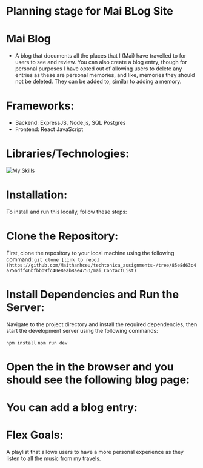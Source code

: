 # Planning stage for Mai BLog Site 


# Mai Blog 
- A blog that documents all the places that I (Mai) have travelled to for users to see and review. You can also create a blog entry, though for personal purposes I have opted out of allowing users to delete any entries as these are personal memories, and like, memories they should not be deleted. They can be added to, similar to adding a memory. 

# Frameworks: 
- Backend: ExpressJS, Node.js, SQL Postgres
- Frontend: React JavaScript 

# Libraries/Technologies: 
[![My Skills](https://skillicons.dev/icons?i=js,html,css,react,postgres,nodejs,jest,vite)](https://skillicons.dev)

# Installation: 
To install and run this locally, follow these steps:

# Clone the Repository: 
First, clone the repository to your local machine using the following command: 
`git clone [link to repo](https://github.com/Maithanhceu/techtonica_assignments-/tree/85e8d63c4a75adff46bfbbb9fc40e8eab8ae4753/mai_ContactList)`

# Install Dependencies and Run the Server:
Navigate to the project directory and install the required dependencies, then start the development server using the following commands:

`npm install`
`npm run dev`

# Open the  in the browser and you should see the following blog page: 


# You can add a blog entry: 

# Flex Goals: 
A playlist that allows users to have a more personal experience as they listen to all the music from my travels. 
